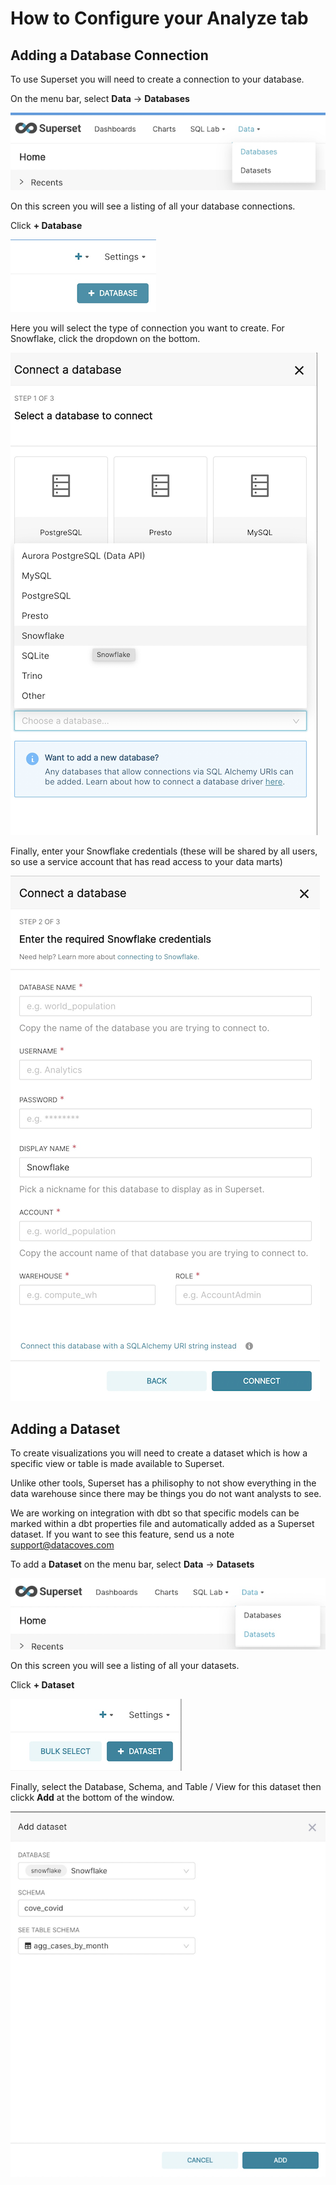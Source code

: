 # How to Configure your Analyze tab

## Adding a Database Connection

To use Superset you will need to create a connection to your database.

On the menu bar, select **Data** -> **Databases**

![Databases](./assets/add-db-1.png)

On this screen you will see a listing of all your database connections.

Click **+ Database**

![Database Add](./assets/add-db-2.png)

Here you will select the type of connection you want to create. For Snowflake, click the dropdown on the bottom.

![Snowflake Select](./assets/add-db-3.png)

Finally, enter your Snowflake credentials (these will be shared by all users, so use a service account that has read access to your data marts)

![Snowflake Credentials](./assets/add-db-4.png)

## Adding a Dataset

To create visualizations you will need to create a dataset which is how a specific view or table is made available to Superset.

Unlike other tools, Superset has a philisophy to not show everything in the data warehouse since there may be things you do not want analysts to see.

We are working on integration with dbt so that specific models can be marked within a dbt properties file and automatically added as a Superset dataset. If you want to see this feature, send us a note support@datacoves.com

To add a **Dataset** on the menu bar, select **Data** -> **Datasets**

![Datasets](./assets/add-dataset-1.png)

On this screen you will see a listing of all your datasets.

Click **+ Dataset**

![Add Dataset](./assets/add-dataset-2.png)

Finally, select the Database, Schema, and Table / View for this dataset then clickk **Add** at the bottom of the window.

![Dataset Details](./assets/add-dataset-3.png)
